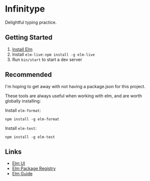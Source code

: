 # Infinitype

Delightful typing practice. 

## Getting Started

1. [Install Elm](https://guide.elm-lang.org/install/elm.html)
2. Install `elm-live`: `npm install -g elm-live`
3. Run `bin/start` to start a dev server

## Recommended

I'm hoping to get away with not having a package.json for this project.

These tools are always useful when working with elm, and are worth globally installing:

Install `elm-format`:

```
npm install -g elm-format
```

Install `elm-test`:

```
npm install -g elm-test
```

## Links

- [Elm UI](https://package.elm-lang.org/packages/mdgriffith/elm-ui/latest/)
- [Elm Package Registry](https://package.elm-lang.org/)
- [Elm Guide](https://guide.elm-lang.org/)